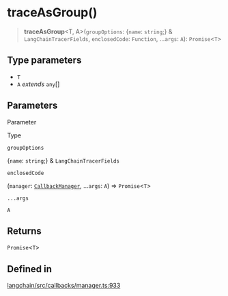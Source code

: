 traceAsGroup()
==============

> **traceAsGroup**<T, A\>(`groupOptions`: {`name`: `string`;} & `LangChainTracerFields`, `enclosedCode`: `Function`, ...`args`: `A`): `Promise`<`T`\>

Type parameters[](#type-parameters "Direct link to Type parameters")
---------------------------------------------------------------------

*   `T`
*   `A` _extends_ `any`\[\]

Parameters[](#parameters "Direct link to Parameters")
------------------------------------------------------

Parameter

Type

`groupOptions`

{`name`: `string`;} & `LangChainTracerFields`

`enclosedCode`

(`manager`: [`CallbackManager`](/docs/api/callbacks/classes/CallbackManager), ...`args`: `A`) => `Promise`<`T`\>

`...args`

`A`

Returns[](#returns "Direct link to Returns")
---------------------------------------------

`Promise`<`T`\>

Defined in[](#defined-in "Direct link to Defined in")
------------------------------------------------------

[langchain/src/callbacks/manager.ts:933](https://github.com/hwchase17/langchainjs/blob/1c1274d/langchain/src/callbacks/manager.ts#L933)